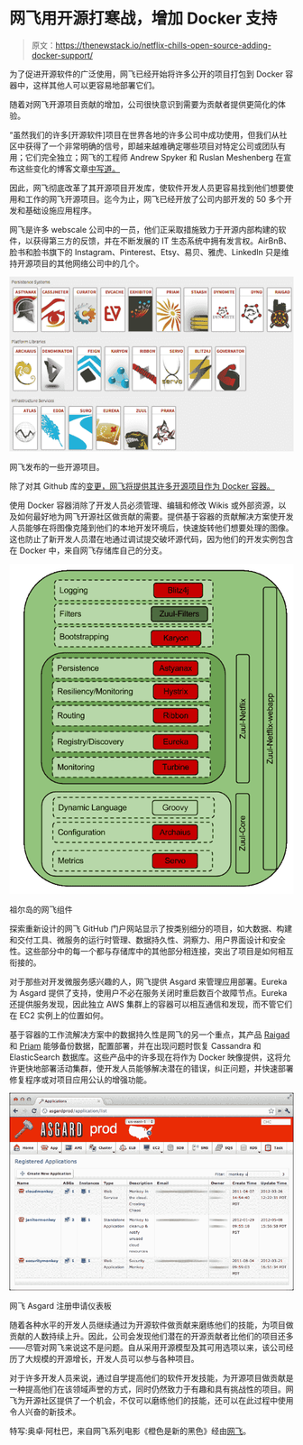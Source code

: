 # 网飞用开源打寒战，增加 Docker 支持

> 原文：<https://thenewstack.io/netflix-chills-open-source-adding-docker-support/>

为了促进开源软件的广泛使用，网飞已经开始将许多公开的项目打包到 Docker 容器中，这样其他人可以更容易地部署它们。

随着对网飞开源项目贡献的增加，公司很快意识到需要为贡献者提供更简化的体验。

“虽然我们的许多[开源软件]项目在世界各地的许多公司中成功使用，但我们从社区中获得了一个非常明确的信号，即越来越难确定哪些项目对特定公司或团队有用；它们完全独立；网飞的工程师 Andrew Spyker 和 Ruslan Meshenberg 在宣布这些变化的博客文章[中写道。](http://techblog.netflix.com/2015/10/evolution-of-open-source-at-netflix.html)

因此，网飞彻底改革了其开源项目开发库，使软件开发人员更容易找到他们想要使用和工作的网飞开源项目。迄今为止，网飞已经开放了公司内部开发的 50 多个开发和基础设施应用程序。

网飞是许多 webscale 公司中的一员，他们正采取措施致力于开源内部构建的软件，以获得第三方的反馈，并在不断发展的 IT 生态系统中拥有发言权。AirBnB、脸书和脸书旗下的 Instagram、Pinterest、Etsy、易贝、雅虎、LinkedIn 只是维持开源项目的其他网络公司中的几个。

[![Some of the open source projects released at Netflix.](img/96c4cfedbb6738d719ee1d3f411ce744.png)](https://thenewstack.io/wp-content/uploads/2015/11/old-site.png)

网飞发布的一些开源项目。

除了对其 Github 库的[变更，网飞将提供其许多开源项目作为 Docker 容器。](http://netflix.github.io/)

使用 Docker 容器消除了开发人员必须管理、编辑和修改 Wikis 或外部资源，以及如何最好地为网飞开源社区做贡献的需要。提供基于容器的贡献解决方案使开发人员能够在将图像克隆到他们的本地开发环境后，快速旋转他们想要处理的图像。这也防止了新开发人员潜在地通过调试提交破坏源代码，因为他们的开发实例包含在 Docker 中，来自网飞存储库自己的分支。

[![Pictured: Netflix OSS Components in Zuul](img/ffe3270447dd99268e9664f529b30835.png)](https://thenewstack.io/wp-content/uploads/2015/11/Zuul-Components.png)

祖尔岛的网飞组件

探索重新设计的网飞 GitHub 门户网站显示了按类别细分的项目，如大数据、构建和交付工具、微服务的运行时管理、数据持久性、洞察力、用户界面设计和安全性。这些部分中的每一个都与存储库中的其他部分相连接，突出了项目是如何相互衔接的。

对于那些对开发微服务感兴趣的人，网飞提供 Asgard 来管理应用部署。Eureka 为 Asgard 提供了支持，使用户不必在服务关闭时重启数百个故障节点。Eureka 还提供服务发现，因此独立 AWS 集群上的容器可以相互通信和发现，而不管它们在 EC2 实例上的位置如何。

基于容器的工作流解决方案中的数据持久性是网飞的另一个重点，其产品 [Raigad](https://github.com/Netflix/Raigad) 和 [Priam](https://github.com/Netflix/Priam) 能够备份数据，配置部署，并在出现问题时恢复 Cassandra 和 ElasticSearch 数据库。这些产品中的许多现在将作为 Docker 映像提供，这将允许更快地部署活动集群，使开发人员能够解决潜在的错误，纠正问题，并快速部署修复程序或对项目应用公认的增强功能。

[![Pictured: Netflix Asgard Registered Application Dashboard](img/7c852285624160bb9f21f14cf5a7e9fb.png)](https://thenewstack.io/wp-content/uploads/2015/11/applications.png)

网飞 Asgard 注册申请仪表板

随着各种水平的开发人员继续通过为开源软件做贡献来磨练他们的技能，为项目做贡献的人数持续上升。因此，公司会发现他们潜在的开源贡献者比他们的项目还多——尽管对网飞来说这不是问题。自从采用开源模型及其可用选项以来，该公司经历了大规模的开源增长，开发人员可以参与各种项目。

对于许多开发人员来说，通过自学提高他们的软件开发技能，为开源项目做贡献是一种提高他们在该领域声誉的方式，同时仍然致力于有趣和具有挑战性的项目。网飞为开源社区提供了一个机会，不仅可以磨练他们的技能，还可以在此过程中使用令人兴奋的新技术。

特写:奥卓·阿杜巴，来自网飞系列电影《橙色是新的黑色》经由[网飞](https://pr.netflix.com/WebClient/Login.jsp)。

<svg xmlns:xlink="http://www.w3.org/1999/xlink" viewBox="0 0 68 31" version="1.1"><title>Group</title> <desc>Created with Sketch.</desc></svg>